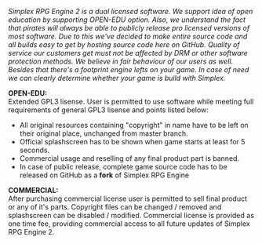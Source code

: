 _Simplex RPG Engine 2 is a dual licensed software. We support idea of open education by supporting OPEN-EDU option. Also, we understand the fact that pirates will always be able to publicly release pro licensed versions of most software. Due to this we've decided to make entire source code and all builds easy to get by hosting source code here on GitHub. Quality of service our customers get must not be affected by DRM or other software protection methods. We believe in fair behaviour of our users as well. Besides that there's a footprint engine lefts on your game. In case of need we can clearly determine whether your game is build with Simplex._ 

**OPEN-EDU:**  
Extended GPL3 lisense. User is permitted to use software while meeting full requirements of general GPL3 lisense and points listed below:  
* All original resources containing "copyright" in name have to be left on their original place, unchanged from master branch.
* Official splashscreen has to be shown when game starts at least for 5 seconds.
* Commercial usage and reselling of any final product part is banned.
* In case of public release, complete game source code has to be released on GitHub as a **fork** of Simplex RPG Engine

**COMMERCIAL:**  
After purchasing commercial license user is permitted to sell final product or any of it's parts. Copyright files can be changed / removed and splashscreen can be disabled / modified. Commercial license is provided as one time fee, providing commercial access to all future updates of Simplex RPG Engine 2. 
